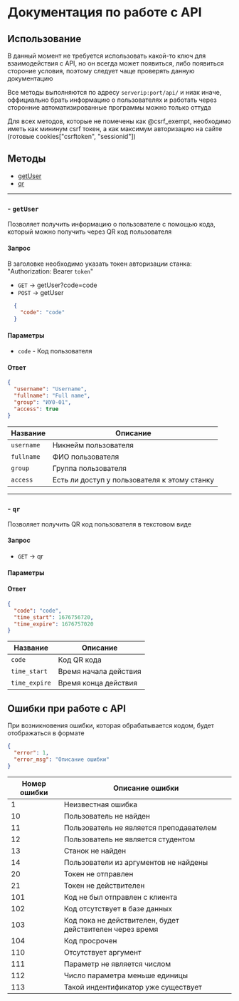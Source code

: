 # Документация по работе с API

## Использование

В данный момент не требуется использовать какой-то ключ для взаимодействия с API, но он всегда может появиться, либо появиться стороние условия, поэтому следует чаще проверять данную документацию

Все методы выполняются по адресу `serverip:port/api/` и ниак иначе, оффициально брать информацию о пользователях и работать через сторонние автоматизированные программы можно только оттуда

Для всех методов, которые не помечены как @csrf_exempt, необходимо иметь как мининум csrf токен, а как максимум авторизацию на сайте (готовые cookies["csrftoken", "sessionid"])

## Методы

- [getUser](#--getuser)
- [qr](#--qr)

---------------

### - `getUser`

  Позволяет получить информацию о пользователе с помощью кода, который можно получить через QR код пользователя

#### Запрос

 В заголовке необходимо указать токен авторизации станка: "Authorization: Bearer `token`"

- `GET` -> getUser?code=code
- `POST` -> getUser

```json
  {
    "code": "code"
  }
  ```

#### Параметры

- `code` - Код пользователя
  
#### Ответ
  
  ```json
  {
    "username": "Username", 
    "fullname": "Full name", 
    "group": "ИУ0-01",
    "access": true
  }
  ```

| Название      | Описание                                     |
| ------------- | -------------------------------------------- |
| `username`    | Никнейм пользователя                         |
| `fullname`    | ФИО пользователя                             |
| `group`       | Группа пользователя                          |
| `access`      | Есть ли доступ у пользователя к этому станку |

---------------

### - `qr`

  Позволяет получить QR код пользователя в текстовом виде

#### Запрос

- `GET` -> qr

#### Параметры

#### Ответ
  
  ```json
  {
    "code": "code", 
    "time_start": 1676756720, 
    "time_expire": 1676757020
  }
  ```

| Название      | Описание              |
| ------------- | --------------------- |
| `code`        | Код QR кода           |
| `time_start`  | Время начала действия |
| `time_expire` | Время конца действия  |

## Ошибки при работе с API

При возникновения ошибки, которая обрабатывается кодом, будет отображаться в формате

```json
{
  "error": 1,
  "error_msg": "Описание ошибки"
}
```

| Номер ошибки | Описание ошибки                                          |
| ------------ | -------------------------------------------------------- |
| 1            | Неизвестная ошибка                                       |
| 10           | Пользователь не найден                                   |
| 11           | Пользователь не является преподавателем                  |
| 12           | Пользователь не является студентом                       |
| 13           | Станок не найден                                         |
| 14           | Пользователи из аргументов не найдены                    |
| 20           | Токен не отправлен                                       |
| 21           | Токен не действителен                                    |
| 101          | Код не был отправлен с клиента                           |
| 102          | Код отсутствует в базе данных                            |
| 103          | Код пока не действителен, будет действителен через время |
| 104          | Код просрочен                                            |
| 110          | Отсутствует аргумент                                     |
| 111          | Параметр не является числом                              |
| 112          | Число параметра меньше единицы                           |
| 113          | Такой индентификатор уже существует                      |
